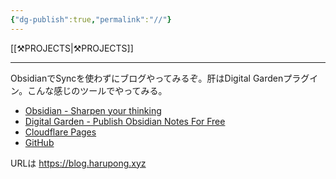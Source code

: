 ```yaml
---
{"dg-publish":true,"permalink":"//"}
---
```


[[⚒️PROJECTS\|⚒️PROJECTS]]
***
ObsidianでSyncを使わずにブログやってみるぞ。肝はDigital Gardenプラグイン。こんな感じのツールでやってみる。

- [Obsidian \- Sharpen your thinking](https://obsidian.md/)
- [Digital Garden \- Publish Obsidian Notes For Free](https://dg-docs.ole.dev/)
- [Cloudflare Pages](https://pages.cloudflare.com/)
- [GitHub](https://github.com/)

URLは https://blog.harupong.xyz